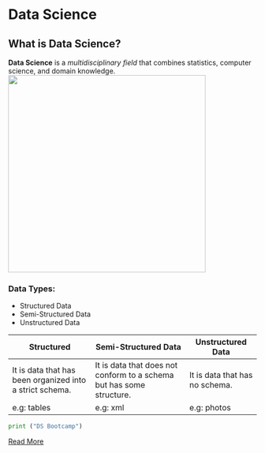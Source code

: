 # Data Science
## What is Data Science?
 **Data Science** is a *multidisciplinary field* that combines statistics, computer science, and domain knowledge.
 <img src="DS.png" width="400" height="400">
 ### Data Types:
 - Structured Data
 - Semi-Structured Data
 - Unstructured Data


| **Structured** | **Semi-Structured Data** | **Unstructured Data** |
| ------ | -------- |-------- |
| It is data that has been organized into a strict schema.| It is data that does not conform to a schema but has some structure. | It is data that has no schema.|
| e.g: tables | e.g: xml |e.g: photos |

```python 
print ("DS Bootcamp")
 ```

[Read More](https://github.com/Tuwaiq-Data-Science-Bootcamp-V4/Markdown-Lab1/new/main)
